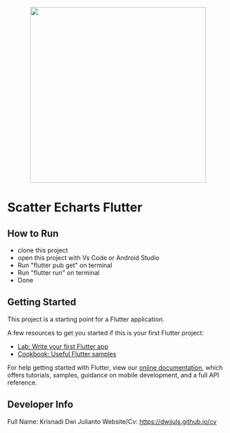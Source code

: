 <p align="center"><a href="https://flutter.dev/" target="_blank"><img src="https://storage.googleapis.com/cms-storage-bucket/6a07d8a62f4308d2b854.svg" width="400"></a></p>

# Scatter Echarts Flutter

## How to Run

- clone this project
- open this project with Vs Code or Android Studio
- Run "flutter pub get" on terminal
- Run "flutter run" on terminal
- Done

## Getting Started

This project is a starting point for a Flutter application.

A few resources to get you started if this is your first Flutter project:

- [Lab: Write your first Flutter app](https://flutter.dev/docs/get-started/codelab)
- [Cookbook: Useful Flutter samples](https://flutter.dev/docs/cookbook)

For help getting started with Flutter, view our
[online documentation](https://flutter.dev/docs), which offers tutorials,
samples, guidance on mobile development, and a full API reference.

## Developer Info

Full Name: Krisnadi Dwi Julianto
Website/Cv: https://dwijuls.github.io/cv
